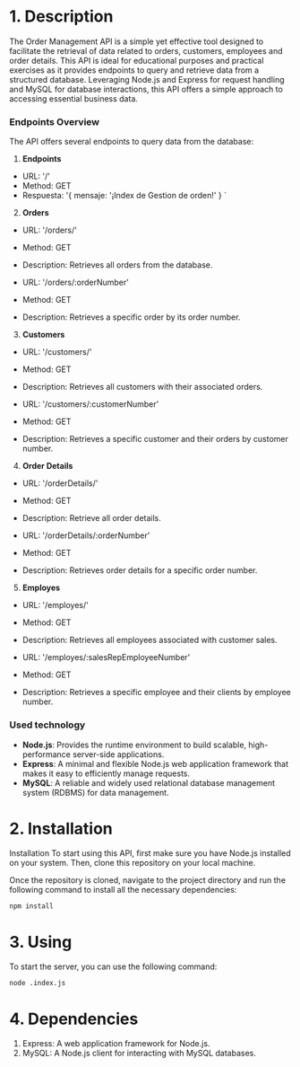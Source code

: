 # 1. Description

The Order Management API is a simple yet effective tool designed to facilitate the retrieval of data related to orders, customers, employees and order details. This API is ideal for educational purposes and practical exercises as it provides endpoints to query and retrieve data from a structured database. Leveraging Node.js and Express for request handling and MySQL for database interactions, this API offers a simple approach to accessing essential business data.

### Endpoints Overview
The API offers several endpoints to query data from the database:

1. **Endpoints**
 - URL: '/'
 - Method: GET
 - Respuesta: '{ mensaje: '¡Index de Gestion de orden!' } `

2. **Orders**
 - URL: '/orders/'
 - Method: GET
 - Description: Retrieves all orders from the database.
 
- URL: '/orders/:orderNumber'
 - Method: GET
 - Description: Retrieves a specific order by its order number.

3. **Customers**
 - URL: '/customers/'
 - Method: GET
 - Description: Retrieves all customers with their associated orders.
 
- URL: '/customers/:customerNumber'
 - Method: GET
 - Description: Retrieves a specific customer and their orders by customer number.

4. **Order Details**
 - URL: '/orderDetails/'
 - Method: GET
 - Description: Retrieve all order details.
 
- URL: '/orderDetails/:orderNumber'
 - Method: GET
 - Description: Retrieves order details for a specific order number.

5. **Employes**
 - URL: '/employes/'
 - Method: GET
 - Description: Retrieves all employees associated with customer sales.
 
- URL: '/employes/:salesRepEmployeeNumber'
 - Method: GET
 - Description: Retrieves a specific employee and their clients by employee number.

###  Used technology

- **Node.js**: Provides the runtime environment to build scalable, high-performance server-side applications.
- **Express**: A minimal and flexible Node.js web application framework that makes it easy to efficiently manage requests.
- **MySQL**: A reliable and widely used relational database management system (RDBMS) for data management.

# 2. Installation 
Installation
To start using this API, first make sure you have Node.js installed on your system. Then, clone this repository on your local machine.

Once the repository is cloned, navigate to the project directory and run the following command to install all the necessary dependencies:

```
npm install
```
# 3. Using
To start the server, you can use the following command:
```
node .index.js
```

# 4. Dependencies
1. Express: A web application framework for Node.js.
2. MySQL: A Node.js client for interacting with MySQL databases.
